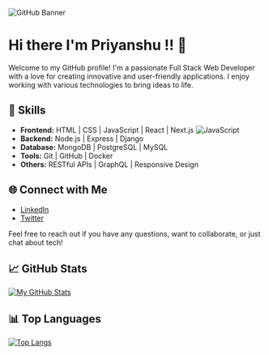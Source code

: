 ![GitHub Banner](https://github.com/Priyanshu-Patil/Priyanshu-Patil/assets/99969296/33defbc9-bb7e-4dfb-9939-32f4c9f1763a)
# Hi there I'm Priyanshu !! 👋

Welcome to my GitHub profile! I'm a passionate Full Stack Web Developer with a love for creating innovative and user-friendly applications. I enjoy working with various technologies to bring ideas to life.

## 🚀 Skills

- **Frontend:** HTML | CSS | JavaScript | React | Next.js
![JavaScript](https://img.shields.io/badge/JavaScript-Expert-yellow)
- **Backend:** Node.js | Express | Django
- **Database:** MongoDB | PostgreSQL | MySQL
- **Tools:** Git | GitHub | Docker
- **Others:** RESTful APIs | GraphQL | Responsive Design

## 🌐 Connect with Me

- [LinkedIn](https://www.linkedin.com/in/patilpriyanshu/)
- [Twitter](https://twitter.com/PriyanshPatil14)

Feel free to reach out if you have any questions, want to collaborate, or just chat about tech!

## 📈 GitHub Stats

[![My GitHub Stats](https://github-readme-stats.vercel.app/api?username=Priyanshu-Patil&show_icons=true&count_private=true&theme=radical)](https://github.com/Priyanshu-Patil/github-readme-stats)

## 📊 Top Languages

[![Top Langs](https://github-readme-stats.vercel.app/api/top-langs/?username=Priyanshu-Patil&layout=compact)](https://github.com/Priyanshu-Patil/github-readme-stats)
<!--
**Priyanshu-Patil/Priyanshu-Patil** is a ✨ _special_ ✨ repository because its `README.md` (this file) appears on your GitHub profile.

Here are some ideas to get you started:

- 🔭 I’m currently working on ...
- 🌱 I’m currently learning ...
- 👯 I’m looking to collaborate on ...
- 🤔 I’m looking for help with ...
- 💬 Ask me about ...
- 📫 How to reach me: ...
- 😄 Pronouns: ...
- ⚡ Fun fact: ...
-->
